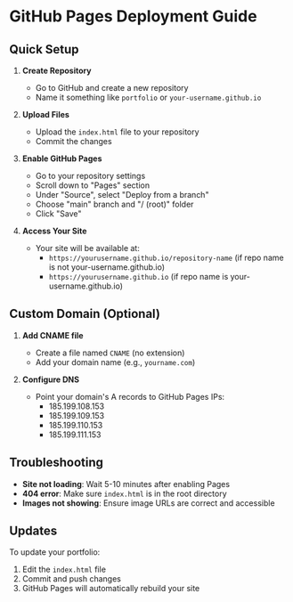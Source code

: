 # GitHub Pages Deployment Guide

## Quick Setup

1. **Create Repository**
   - Go to GitHub and create a new repository
   - Name it something like `portfolio` or `your-username.github.io`

2. **Upload Files**
   - Upload the `index.html` file to your repository
   - Commit the changes

3. **Enable GitHub Pages**
   - Go to your repository settings
   - Scroll down to "Pages" section
   - Under "Source", select "Deploy from a branch"
   - Choose "main" branch and "/ (root)" folder
   - Click "Save"

4. **Access Your Site**
   - Your site will be available at:
     - `https://yourusername.github.io/repository-name` (if repo name is not your-username.github.io)
     - `https://yourusername.github.io` (if repo name is your-username.github.io)

## Custom Domain (Optional)

1. **Add CNAME file**
   - Create a file named `CNAME` (no extension)
   - Add your domain name (e.g., `yourname.com`)

2. **Configure DNS**
   - Point your domain's A records to GitHub Pages IPs:
     - 185.199.108.153
     - 185.199.109.153
     - 185.199.110.153
     - 185.199.111.153

## Troubleshooting

- **Site not loading**: Wait 5-10 minutes after enabling Pages
- **404 error**: Make sure `index.html` is in the root directory
- **Images not showing**: Ensure image URLs are correct and accessible

## Updates

To update your portfolio:
1. Edit the `index.html` file
2. Commit and push changes
3. GitHub Pages will automatically rebuild your site
